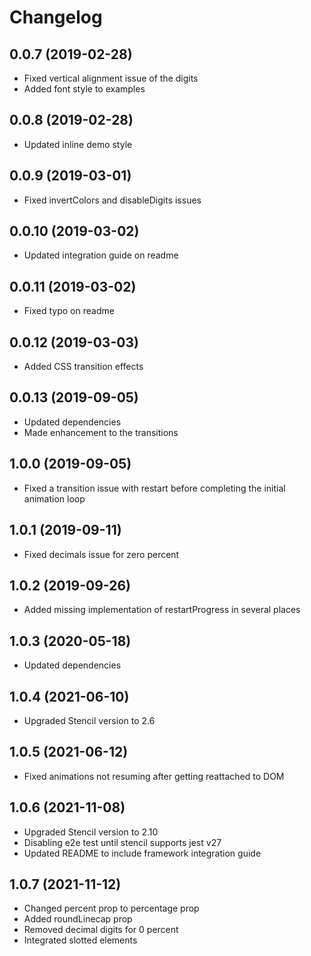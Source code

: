 # Changelog

## 0.0.7 (2019-02-28)
- Fixed vertical alignment issue of the digits
- Added font style to examples

## 0.0.8 (2019-02-28)
- Updated inline demo style

## 0.0.9 (2019-03-01)
- Fixed invertColors and disableDigits issues

## 0.0.10 (2019-03-02)
- Updated integration guide on readme

## 0.0.11 (2019-03-02)
- Fixed typo on readme

## 0.0.12 (2019-03-03)
- Added CSS transition effects

## 0.0.13 (2019-09-05)
- Updated dependencies
- Made enhancement to the transitions

## 1.0.0 (2019-09-05)
- Fixed a transition issue with restart before completing the initial animation loop

## 1.0.1 (2019-09-11)
- Fixed decimals issue for zero percent

## 1.0.2 (2019-09-26)
- Added missing implementation of restartProgress in several places

## 1.0.3 (2020-05-18)
- Updated dependencies

## 1.0.4 (2021-06-10)
- Upgraded Stencil version to 2.6

## 1.0.5 (2021-06-12)
- Fixed animations not resuming after getting reattached to DOM

## 1.0.6 (2021-11-08)
- Upgraded Stencil version to 2.10
- Disabling e2e test until stencil supports jest v27
- Updated README to include framework integration guide

## 1.0.7 (2021-11-12)
- Changed percent prop to percentage prop
- Added roundLinecap prop
- Removed decimal digits for 0 percent
- Integrated slotted elements